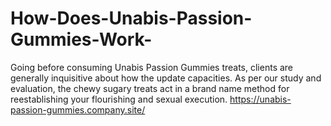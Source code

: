 # How-Does-Unabis-Passion-Gummies-Work-
Going before consuming Unabis Passion Gummies treats, clients are generally inquisitive about how the update capacities. As per our study and evaluation, the chewy sugary treats act in a brand name method for reestablishing your flourishing and sexual execution. https://unabis-passion-gummies.company.site/
